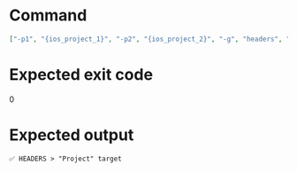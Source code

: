 # Command
```json
["-p1", "{ios_project_1}", "-p2", "{ios_project_2}", "-g", "headers", "-t", "Project"]
```

# Expected exit code
0

# Expected output
```
✅ HEADERS > "Project" target


```
